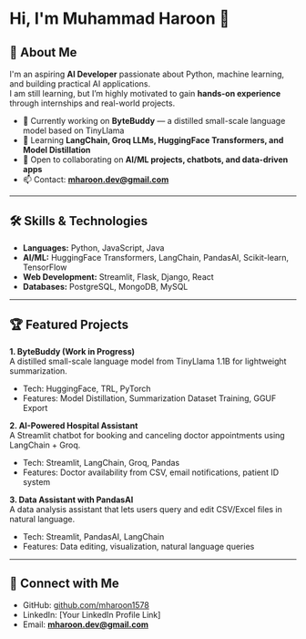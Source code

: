 # Hi, I'm Muhammad Haroon 👋

## 🚀 About Me  
I'm an aspiring **AI Developer** passionate about Python, machine learning, and building practical AI applications.  
I am still learning, but I’m highly motivated to gain **hands-on experience** through internships and real-world projects.  

- 🔭 Currently working on **ByteBuddy** — a distilled small-scale language model based on TinyLlama  
- 🌱 Learning **LangChain, Groq LLMs, HuggingFace Transformers, and Model Distillation**  
- 👯 Open to collaborating on **AI/ML projects, chatbots, and data-driven apps**  
- 📫 Contact: **mharoon.dev@gmail.com**  

---

## 🛠 Skills & Technologies  
- **Languages:** Python, JavaScript, Java  
- **AI/ML:** HuggingFace Transformers, LangChain, PandasAI, Scikit-learn, TensorFlow  
- **Web Development:** Streamlit, Flask, Django, React  
- **Databases:** PostgreSQL, MongoDB, MySQL  

---

## 🏆 Featured Projects  

**1. ByteBuddy (Work in Progress)**  
A distilled small-scale language model from TinyLlama 1.1B for lightweight summarization.  
- Tech: HuggingFace, TRL, PyTorch  
- Features: Model Distillation, Summarization Dataset Training, GGUF Export  

**2. AI-Powered Hospital Assistant**  
A Streamlit chatbot for booking and canceling doctor appointments using LangChain + Groq.  
- Tech: Streamlit, LangChain, Groq, Pandas  
- Features: Doctor availability from CSV, email notifications, patient ID system  

**3. Data Assistant with PandasAI**  
A data analysis assistant that lets users query and edit CSV/Excel files in natural language.  
- Tech: Streamlit, PandasAI, LangChain  
- Features: Data editing, visualization, natural language queries  

---

## 🤝 Connect with Me  
- GitHub: [github.com/mharoon1578](https://github.com/mharoon1578)  
- LinkedIn: [Your LinkedIn Profile Link]  
- Email: **mharoon.dev@gmail.com**  
